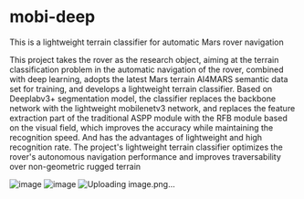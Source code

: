 # mobi-deep
This is a lightweight terrain classifier for automatic Mars rover navigation

This project takes the rover as the research object, aiming at the terrain classification problem in the automatic navigation of the rover, combined with deep learning, adopts the latest Mars terrain AI4MARS semantic data set for training, and develops a lightweight terrain classifier. Based on Deeplabv3+ segmentation model, the classifier replaces the backbone network with the lightweight mobilenetv3 network, and replaces the feature extraction part of the traditional ASPP module with the RFB module based on the visual field, which improves the accuracy while maintaining the recognition speed. And has the advantages of lightweight and high recognition rate. The project's lightweight terrain classifier optimizes the rover's autonomous navigation performance and improves traversability over non-geometric rugged terrain

![image](https://github.com/chensheng1213/Mobile-DeepRFB/assets/134072174/6295aa3c-0a5f-4dfb-9c7b-bb2660e39eca)
![image](https://github.com/chensheng1213/Mobile-DeepRFB/assets/134072174/1cd93747-9623-4b0b-9c5d-dd8d9e62f24c)
![Uploading image.png…]()

